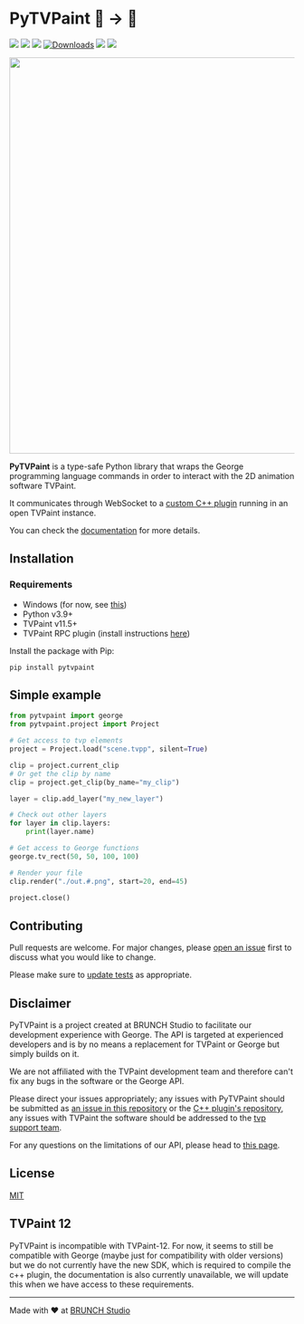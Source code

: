 # PyTVPaint 🐍 → 🦋

[![](https://img.shields.io/github/actions/workflow/status/brunchstudio/pytvpaint/docs-deploy.yml?label=docs)](https://brunchstudio.github.io/pytvpaint/)
[![](https://img.shields.io/github/license/brunchstudio/pytvpaint)](https://github.com/brunchstudio/pytvpaint/blob/main/LICENSE.md)
[![](https://img.shields.io/pypi/v/pytvpaint)](https://pypi.org/project/pytvpaint/)
[![Downloads](https://static.pepy.tech/badge/pytvpaint/month)](https://pepy.tech/project/pytvpaint)
[![](https://img.shields.io/pypi/pyversions/pytvpaint)](https://pypi.org/project/pytvpaint/)
[![](https://custom-icon-badges.demolab.com/badge/custom-11.5+-blue.svg?logo=butterfly_1f98b&label=TVPaint)](https://www.tvpaint.com/doc/tvp11/)

<p align="center">
    <img src="https://raw.githubusercontent.com/brunchstudio/pytvpaint/main/docs/assets/pytvpaint_code_banner.png" width=700 />
</p>

**PyTVPaint** is a type-safe Python library that wraps the George programming language commands in order to interact with the 2D animation software TVPaint.

It communicates through WebSocket to a [custom C++ plugin](https://github.com/brunchstudio/tvpaint-rpc) running in an open TVPaint instance.

You can check the [documentation](https://brunchstudio.github.io/pytvpaint/) for more details.

## Installation

### Requirements

- Windows (for now, see [this](https://brunchstudio.github.io/pytvpaint/limitations/#windows-only))
- Python v3.9+
- TVPaint v11.5+
- TVPaint RPC plugin (install instructions [here](https://brunchstudio.github.io/pytvpaint/installation/#tvpaint-plugin-installation))

Install the package with Pip:

```console
pip install pytvpaint
```

## Simple example

```python
from pytvpaint import george
from pytvpaint.project import Project

# Get access to tvp elements
project = Project.load("scene.tvpp", silent=True)

clip = project.current_clip
# Or get the clip by name
clip = project.get_clip(by_name="my_clip")

layer = clip.add_layer("my_new_layer")

# Check out other layers
for layer in clip.layers:
    print(layer.name)

# Get access to George functions
george.tv_rect(50, 50, 100, 100)

# Render your file
clip.render("./out.#.png", start=20, end=45)

project.close()
```

## Contributing

Pull requests are welcome. For major changes, please [open an issue](https://github.com/brunchstudio/pytvpaint/issues/new/choose) first
to discuss what you would like to change.

Please make sure to [update tests](https://brunchstudio.github.io/pytvpaint/contributing/developer_setup/#unit-tests) as appropriate.

## Disclaimer

PyTVPaint is a project created at BRUNCH Studio to facilitate our development experience with George. The API is targeted at experienced developers and is by no means a replacement for TVPaint or George but simply builds on it.

We are not affiliated with the TVPaint development team and therefore can't fix any bugs in the software or the George API.

Please direct your issues appropriately; any issues with PyTVPaint should be submitted as [an issue in this repository](https://github.com/brunchstudio/pytvpaint/issues) or the [C++ plugin's repository](https://github.com/brunchstudio/tvpaint-rpc), any issues with TVPaint the software should be addressed to the [tvp support team](https://tvpaint.odoo.com/en_US/contactus).

For any questions on the limitations of our API, please head to [this page](https://brunchstudio.github.io/pytvpaint/limitations/).

## License

[MIT](./LICENSE.md)

## TVPaint 12

PyTVPaint is incompatible with TVPaint-12. For now, it seems to still be compatible with George (maybe just for compatibility with older versions) but we do not currently have the new SDK, which is required to compile the c++ plugin, the documentation is also currently unavailable, we will update this when we have access to these requirements. 


<hr>

Made with ❤️ at [BRUNCH Studio](https://brunchstudio.tv/)
